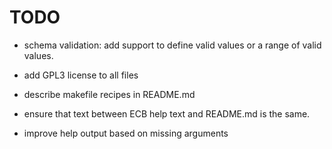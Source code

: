 # TODO

- schema validation: add support to define valid values or a range of valid values. 

- add GPL3 license to all files

- describe makefile recipes in README.md

- ensure that text between ECB help text and README.md is the same.

- improve help output based on missing arguments 
